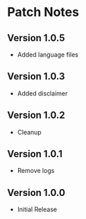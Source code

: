# Patch Notes

## Version 1.0.5

* Added language files

## Version 1.0.3

* Added disclaimer

## Version 1.0.2

* Cleanup

## Version 1.0.1

* Remove logs

## Version 1.0.0

* Initial Release
